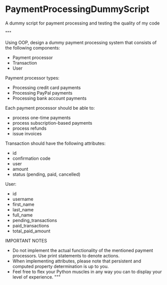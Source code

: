 # PaymentProcessingDummyScript
A dummy script for payment processing and testing the quality of my code

"""

Using OOP, design a dummy payment processing system that consists of the following components:
- Payment processor
- Transaction
- User

Payment processor types:
- Processing credit card payments
- Processing PayPal payments
- Processing bank account payments

Each payment processor should be able to:
- process one-time payments
- process subscription-based payments
- process refunds
- issue invoices

Transaction should have the following attributes:
- id
- confirmation code
- user
- amount
- status (pending, paid, cancelled)

User:
- id
- username
- first_name
- last_name
- full_name
- pending_transactions
- paid_transactions
- total_paid_amount


IMPORTANT NOTES
- Do not implement the actual functionality of the mentioned payment processors. Use print statements to denote actions.
- When implementing attributes, please note that persistent and computed property determination is up to you.
- Feel free to flex your Python muscles in any way you can to display your level of experience.
"""
